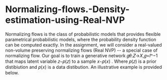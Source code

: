 # Normalizing-flows.-Density-estimation-using-Real-NVP
Normalizing flows is the class of probabilistic models that provides flexible parametrical probabilistic models, where the probability density function can be computed exactly. In the assignment, we will consider a real-valued non-volume preserving normalizing flows (Real NVP) -- a special case of normalizing flow. Our goal is to train a generative network  𝑔𝜃:𝑍→𝑋,𝑔=𝑓^−1  that maps latent variable  𝑧∼𝑝(𝑧)  to a sample  𝑥∼𝑝(𝑥) . Where  𝑝(𝑧)  is a prior distibiution and  𝑝(𝑥)  is a data distibution. An illustrative example is provided below.
